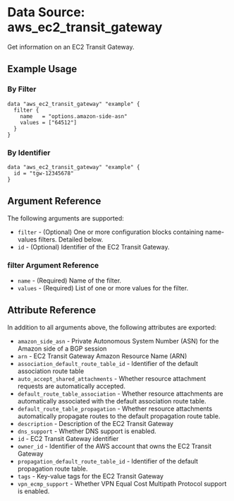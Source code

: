 
# Data Source: aws_ec2_transit_gateway

Get information on an EC2 Transit Gateway.

## Example Usage

### By Filter

```hcl
data "aws_ec2_transit_gateway" "example" {
  filter {
    name   = "options.amazon-side-asn"
    values = ["64512"]
  }
}
```

### By Identifier

```hcl
data "aws_ec2_transit_gateway" "example" {
  id = "tgw-12345678"
}
```

## Argument Reference

The following arguments are supported:

* `filter` - (Optional) One or more configuration blocks containing name-values filters. Detailed below.
* `id` - (Optional) Identifier of the EC2 Transit Gateway.

### filter Argument Reference

* `name` - (Required) Name of the filter.
* `values` - (Required) List of one or more values for the filter.

## Attribute Reference

In addition to all arguments above, the following attributes are exported:

* `amazon_side_asn` - Private Autonomous System Number (ASN) for the Amazon side of a BGP session
* `arn` - EC2 Transit Gateway Amazon Resource Name (ARN)
* `association_default_route_table_id` - Identifier of the default association route table
* `auto_accept_shared_attachments` - Whether resource attachment requests are automatically accepted.
* `default_route_table_association` - Whether resource attachments are automatically associated with the default association route table.
* `default_route_table_propagation` - Whether resource attachments automatically propagate routes to the default propagation route table.
* `description` - Description of the EC2 Transit Gateway
* `dns_support` - Whether DNS support is enabled.
* `id` - EC2 Transit Gateway identifier
* `owner_id` - Identifier of the AWS account that owns the EC2 Transit Gateway
* `propagation_default_route_table_id` - Identifier of the default propagation route table.
* `tags` - Key-value tags for the EC2 Transit Gateway
* `vpn_ecmp_support` - Whether VPN Equal Cost Multipath Protocol support is enabled.

